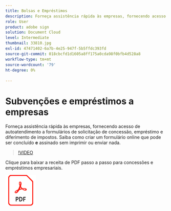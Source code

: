 ```yaml
---
title: Bolsas e Empréstimos
description: Forneça assistência rápida às empresas, fornecendo acesso de autoatendimento a formulários de solicitação de concessão, empréstimo e diferimento de impostos
role: User
product: adobe sign
solution: Document Cloud
level: Intermediate
thumbnail: 33810.jpg
exl-id: 47471402-6a7b-4e25-947f-5b5ffdc393fd
source-git-commit: 018cbcfd1d1605a8ff175a0cda98f0bfb4d528a8
workflow-type: tm+mt
source-wordcount: '79'
ht-degree: 0%

---
```


# Subvenções e empréstimos a empresas

Forneça assistência rápida às empresas, fornecendo acesso de autoatendimento a formulários de solicitação de concessão, empréstimo e diferimento de impostos. Saiba como criar um formulário online que pode ser concluído **e** assinado sem imprimir ou enviar nada.

>[!VIDEO](https://video.tv.adobe.com/v/33810?hidetitle=true)

Clique para baixar a receita de PDF passo a passo para concessões e empréstimos empresariais.

[![Baixar receita de PDF](../assets/acrobat_PDF_96.png)](../assets/UseCaseRecipe-EN-CreatingWebForms.pdf)
